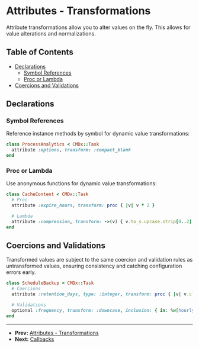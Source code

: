 # Attributes - Transformations

Attribute transformations allow you to alter values on the fly. This allows for value alterations and normalizations.

## Table of Contents

- [Declarations](#declarations)
  - [Symbol References](#symbol-references)
  - [Proc or Lambda](#proc-or-lambda)
- [Coercions and Validations](#coercions-and-validations)

## Declarations

### Symbol References

Reference instance methods by symbol for dynamic value transformations:

```ruby
class ProcessAnalytics < CMDx::Task
  attribute :options, transform: :compact_blank
end
```

### Proc or Lambda

Use anonymous functions for dynamic value transformations:

```ruby
class CacheContent < CMDx::Task
  # Proc
  attribute :expire_hours, transform: proc { |v| v * 2 }

  # Lambda
  attribute :compression, transform: ->(v) { v.to_s.upcase.strip[0..2]  }
end
```

## Coercions and Validations

Transformed values are subject to the same coercion and validation rules as untransformed values, ensuring consistency and catching configuration errors early.

```ruby
class ScheduleBackup < CMDx::Task
  # Coercions
  attribute :retention_days, type: :integer, transform: proc { |v| v.clamp(1, 5) }

  # Validations
  optional :frequency, transform: :downcase, inclusion: { in: %w[hourly daily weekly monthly] }
end
```

---

- **Prev:** [Attributes - Transformations](transformations.md)
- **Next:** [Callbacks](../callbacks.md)
